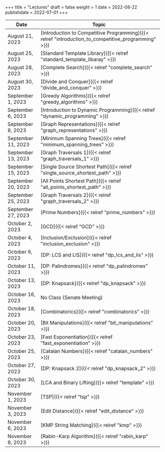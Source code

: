 +++
title = "Lectures"
draft = false
weight = 1
date = 2022-08-22
publishdate = 2022-07-01
+++

| Date               | Topic                                                                                               |
|--------------------|-----------------------------------------------------------------------------------------------------|
| August 21, 2023    | [Introduction to Competitive Programming]({{< relref "introduction_to_competitive_programming" >}}) |
| August 25, 2023    | [Standard Template Library]({{< relref "standard_template_libaray" >}})                             |
| August 28, 2023    | [Complete Search]({{< relref "complete_search" >}})                                                 |
| August 30, 2023    | [Divide and Conquer]({{< relref "divide_and_conquer" >}})                                           |
| September 1, 2023  | [Greedy Algorithms]({{< relref "greedy_algorithms" >}})                                             |
| September 6, 2023  | [Introduction to Dynamic Programming]({{< relref "dynamic_programming" >}})                         |
| September 8, 2023  | [Graph Representations]({{< relref "graph_representations" >}})                                     |
| September 11, 2023 | [Minimum Spanning Trees]({{< relref "minimum_spanning_trees" >}})                                   |
| September 13, 2023 | [Graph Traversals 1]({{< relref "graph_traversals_1" >}})                                           |
| September 15, 2023 | [Single Source Shortest Path]({{< relref "single_source_shortest_path" >}})                         |
| September 20, 2023 | [All Points Shortest Path]({{< relref "all_points_shortest_path" >}})                               |
| September 25, 2023 | [Graph Traversals 2]({{< relref "graph_traversals_2" >}})                                           |
| September 27, 2023 | [Prime Numbers]({{< relref "prime_numbers" >}})                                                     |
| October 2, 2023    | [GCD]({{< relref "GCD" >}})                                                                         |
| October 4, 2023    | [Inclusion/Exclusion]({{< relref "inclusion_exclusion" >}})                                         |
| October 9, 2023    | [DP: LCS and LIS]({{< relref "dp_lcs_and_lis" >}})                                                  |
| October 11, 2023   | [DP: Palindromes]({{< relref "dp_palindromes" >}})                                                  |
| October 13, 2023   | [DP: Knapsack]({{< relref "dp_knapsack" >}})                                                        |
| October 16, 2023   | No Class (Senate Meeting)                                                                           |
| October 18, 2023   | [Combinatorics]({{< relref "combinatorics" >}})                                                     |
| October 20, 2023   | [Bit Manipulations]({{< relref "bit_manipulations" >}})                                             |
| October 23, 2023   | [Fast Exponentiation]({{< relref "fast_exponentiation" >}})                                         |
| October 25, 2023   | [Catalan Numbers]({{< relref "catalan_numbers" >}})                                                 |
| October 27, 2023   | [DP: Knapsack 2]({{< relref "dp_knapsack_2" >}})                                                    |
| October 30, 2023   | [LCA and Binary Lifting]({{< relref "template" >}})                                                 |
| November 1, 2023   | [TSP]({{< relref "tsp" >}})                                                                         |
| November 3, 2023   | [Edit Distance]({{< relref "edit_distance" >}})                                                     |
| November 6, 2023   | [KMP String Matching]({{< relref "kmp" >}})                                                         |
| November 8, 2023   | [Rabin-Karp Algorithm]({{< relref "rabin_karp" >}})                                                 |
